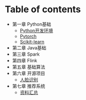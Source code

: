 # Table of contents

* 第一章 Python基础
  * [Python开发环境](python/dev.md)
  * [Pytorch](python/pytorch.md)
  * [Scikit-learn](python/scikit-learn.md)
* 第二章 Java基础
* 第三章 Spark
* 第四章 Flink
* 第五章 基础算法
* 第六章 开源项目
  * [人脸识别](project/face-recognition.md)
* 第七章 推荐系统
  * [资料汇总](recommendation/resource.md)
